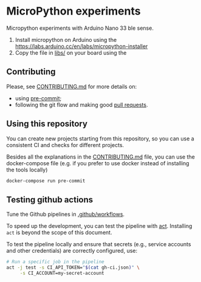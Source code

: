 # MicroPython experiments

Micropython experiments with Arduino Nano 33 ble sense.

1. Install micropython on Arduino using
   the https://labs.arduino.cc/en/labs/micropython-installer
2. Copy the file in [libs/](libs/) on your board using the
   
   
## Contributing

Please, see [CONTRIBUTING.md](CONTRIBUTING.md) for more details on:

- using [pre-commit](CONTRIBUTING.md#pre-commit);
- following the git flow and making good [pull requests](CONTRIBUTING.md#making-a-pr).

## Using this repository

You can create new projects starting from this repository,
so you can use a consistent CI and checks for different projects.

Besides all the explanations in the [CONTRIBUTING.md](CONTRIBUTING.md) file, you can use the docker-compose file
(e.g. if you prefer to use docker instead of installing the tools locally)

```bash
docker-compose run pre-commit
```

## Testing github actions

Tune the Github pipelines in [.github/workflows](.github/workflows/).

To speed up the development, you can test the pipeline with [act](https://github.com/nektos/act).
Installing `act` is beyond the scope of this document.

To test the pipeline locally and ensure that secrets (e.g., service accounts and other credentials)
are correctly configured, use:

 ```bash
 # Run a specific job in the pipeline
 act -j test -s CI_API_TOKEN="$(cat gh-ci.json)" \
      -s CI_ACCOUNT=my-secret-account
 ```
